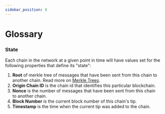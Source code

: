 ```yaml
---
sidebar_position: 8
---
```


# Glossary

### State
Each chain in the network at a given point in time will have values set for the following properties that define its "state":
1. **Root** of merkle tree of messages that have been sent from this chain to another chain. Read more on [Merkle Trees](https://www.simplilearn.com/tutorials/blockchain-tutorial/merkle-tree-in-blockchain).
2. **Origin Chain ID** is the chain id that identifies this particular blockchain.
3. **Nonce** is the number of messages that have been sent from this chain to another chain.
4. **Block Number** is the current block number of this chain's tip.
5. **Timestamp** is the time when the current tip was added to the chain.
